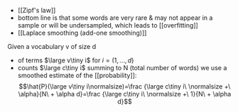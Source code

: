 - [[Zipf's law]]
- bottom line is that some words are very rare & may not appear in a sample or will be undersampled, which leads to [[overfitting]]
- [[Laplace smoothing (add-one smoothing)]]

Given a vocabulary v of size d 
- of terms $\large v\tiny i$ for $i=(1,...,d)$
- counts $\large c\tiny i$ summing to N (total number of words)
we use a smoothed estimate of the [[probability]]:
$$\hat{P}(\large v\tiny i\normalsize)=\frac {\large c\tiny i\ \normalsize +\ \alpha}{N\ + \alpha d}=\frac {\large c\tiny i\ \normalsize +\ 1}{N\ + \alpha d}$$
